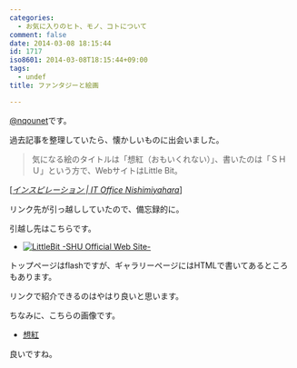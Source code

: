 ```yaml
---
categories:
  - お気に入りのヒト、モノ、コトについて
comment: false
date: 2014-03-08 18:15:44
id: 1717
iso8601: 2014-03-08T18:15:44+09:00
tags:
  - undef
title: ファンタジーと絵画

---
```


<p><a href="https://twitter.com/nqounet">@nqounet</a>です。</p>

<p>過去記事を整理していたら、懐かしいものに出会いました。</p>

<blockquote cite="https://www.nqou.net/2007/04/12/144412" title="インスピレーション | IT Office Nishimiyahara" class="blockquote"><p>気になる絵のタイトルは「想紅（おもいくれない）」、書いたのは「ＳＨＵ」という方で、WebサイトはLittle Bit。  </p></blockquote>

<div class="cite">[<cite><a href="https://www.nqou.net/2007/04/12/144412">インスピレーション | IT Office Nishimiyahara</a></cite>]</div>

<p>リンク先が引っ越ししていたので、備忘録的に。</p>



<p>引越し先はこちらです。</p>

<ul>
<li><a href="http://shu-littlebit.com/"><img src="https://www.nqou.net/wp-content/uploads/2014/03/lt.gif" alt="LittleBit -SHU Official Web Site-" /></a></li>
</ul>

<p>トップページはflashですが、ギャラリーページにはHTMLで書いてあるところもあります。</p>

<p>リンクで紹介できるのはやはり良いと思います。</p>

<p>ちなみに、こちらの画像です。</p>

<ul>
<li><a href="http://shu-littlebit.com/html/detail_t01.html">想紅</a></li>
</ul>

<p>良いですね。</p>
    	